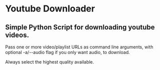 # Youtube Downloader

## Simple Python Script for downloading youtube videos.

Pass one or more video/playlist URLs as command line arguments, with optional -a/--audio flag if you only want audio, to download.

Always select the highest quality available.


